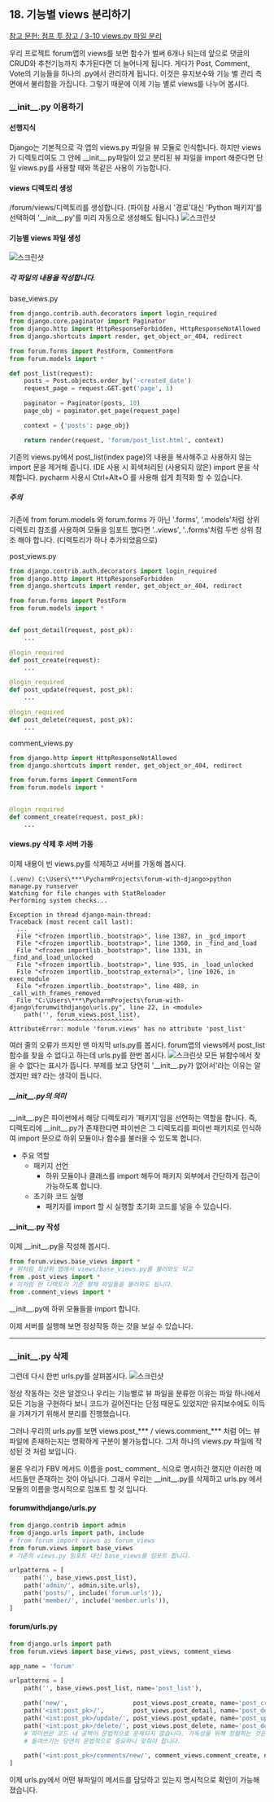 ## 18. 기능별 views 분리하기

[참고 문헌: 점프 투 장고 / 3-10 views.py 파일 분리](https://wikidocs.net/71657)

우리 프로젝트 forum앱의 views를 보면 함수가 벌써 6개나 되는데 앞으로 댓글의 CRUD와 추천기능까지 추가된다면 더 늘어나게 됩니다. 
게다가 Post, Comment, Vote의 기능들을 하나의 .py에서 관리하게 됩니다. 이것은 유지보수와 기능 별 관리 측면에서 불리함을 가집니다. 그렇기 때문에 이제 기능 별로 views를 나누어 봅시다.

### \_\_init__.py 이용하기
#### 선행지식
Django는 기본적으로 각 앱의 views\.py 파일을 뷰 모듈로 인식합니다.
하지만 views가 디렉토리여도 그 안에 \_\_init__.py파일이 있고 분리된 뷰 파일을 import 해준다면 단일 views.py를 사용할 때와 똑같은 사용이 가능합니다.

#### views 디렉토리 생성
/forum/views/디렉토리를 생성합니다. 
(파이참 사용시 '경로'대신 'Python 패키지'를 선택하여 '\_\_init__.py'를 미리 자동으로 생성해도 됩니다.)
![스크린샷](/statics/18/18_01.png)

#### 기능별 views 파일 생성
![스크린샷](/statics/18/18_02.png)

##### 각 파일의 내용을 작성합니다.
base_views.py
```python
from django.contrib.auth.decorators import login_required
from django.core.paginator import Paginator
from django.http import HttpResponseForbidden, HttpResponseNotAllowed
from django.shortcuts import render, get_object_or_404, redirect

from forum.forms import PostForm, CommentForm
from forum.models import *

def post_list(request):
    posts = Post.objects.order_by('-created_date')
    request_page = request.GET.get('page', 1)

    paginator = Paginator(posts, 10)
    page_obj = paginator.get_page(request_page)

    context = {'posts': page_obj}

    return render(request, 'forum/post_list.html', context)
```
기존의 views.py에서 post_list(index page)의 내용을 복사해주고 사용하지 않는 import 문을 제거해 줍니다. 
IDE 사용 시 회색처리된 (사용되지 않은) import 문을 삭제합니다. pycharm 사용시 Ctrl+Alt+O 를 사용해 쉽게 최적화 할 수 있습니다.

##### 주의
기존에 from forum.models 와 forum.forms 가 아닌 '.forms', '.models'처럼 상위 디렉토리 참조를 사용하여 모듈을 임포트 했다면 '..views', '..forms'처럼 두번 상위 참조 해야 합니다. (디렉토리가 하나 추가되었음으로)

post_views.py
```python
from django.contrib.auth.decorators import login_required
from django.http import HttpResponseForbidden
from django.shortcuts import render, get_object_or_404, redirect

from forum.forms import PostForm
from forum.models import *


def post_detail(request, post_pk):
    ...

@login_required
def post_create(request):
    ...

@login_required
def post_update(request, post_pk):
    ...

@login_required
def post_delete(request, post_pk):
    ...
```

comment_views.py
```python
from django.http import HttpResponseNotAllowed
from django.shortcuts import render, get_object_or_404, redirect

from forum.forms import CommentForm
from forum.models import *


@login_required
def comment_create(request, post_pk):
    ...
```

#### views\.py 삭제 후 서버 가동
이제 내용이 빈 views.py를 삭제하고 서버를 가동해 봅시다.
```
(.venv) C:\Users\***\PycharmProjects\forum-with-django>python manage.py runserver
Watching for file changes with StatReloader
Performing system checks...

Exception in thread django-main-thread:
Traceback (most recent call last):
  ...
  File "<frozen importlib._bootstrap>", line 1387, in _gcd_import
  File "<frozen importlib._bootstrap>", line 1360, in _find_and_load
  File "<frozen importlib._bootstrap>", line 1331, in _find_and_load_unlocked
  File "<frozen importlib._bootstrap>", line 935, in _load_unlocked
  File "<frozen importlib._bootstrap_external>", line 1026, in exec_module
  File "<frozen importlib._bootstrap>", line 488, in _call_with_frames_removed
  File "C:\Users\***\PycharmProjects\forum-with-django\forumwithdjango\urls.py", line 22, in <module>
    path('', forum_views.post_list),
             ^^^^^^^^^^^^^^^^^^^^^
AttributeError: module 'forum.views' has no attribute 'post_list'
```
여러 줄의 오류가 뜨지만 맨 마지막 urls.py를 봅시다. forum앱의 views에서 post_list 함수를 찾을 수 없다고 하는데 urls.py를 한번 봅시다.
![스크린샷](/statics/18/18_03.png)
모든 뷰함수에서 찾을 수 없다는 표시가 뜹니다. 부제를 보고 당연히 '\_\_init__.py가 없어서'라는 이유는 알겠지만 왜? 라는 생각이 듭니다.

##### \_\_init__.py의 의미
\_\_init__.py은 파이썬에서 해당 디렉토리가 '패키지'임을 선언하는 역할을 합니다.
즉, 디렉토리에 \_\_init__.py가 존재한다면 파이썬은 그 디렉토리를 파이썬 패키지로 인식하여 import 문으로 하위 모듈이나 함수를 불러올 수 있도록 합니다.
- 주요 역할
    - 패키지 선언
        - 하위 모듈이나 클래스를 import 해두어 패키지 외부에서 간단하게 접근이 가능하도록 합니다.
    - 초기화 코드 실행
        - 패키지를 import 할 시 실행할 초기화 코드를 넣을 수 있습니다.

#### \_\_init__.py 작성
이제 \_\_init__.py을 작성해 봅시다.
```python
from forum.views.base_views import *
# 위처럼 최상위 앱에서 views/base_views.py를 불러와도 되고
from .post_views import *
# 이처럼 현 디렉토리 기준 형제 파일들을 불러와도 됩니다.
from .comment_views import *
```
\_\_init__.py에 하위 모듈들을 import 합니다.

이제 서버를 실행해 보면 정상작동 하는 것을 보실 수 있습니다.

---

### \_\_init__.py 삭제

그런데 다시 한번 urls.py를 살펴봅시다.
![스크린샷](/statics/18/18_04.png)

정상 작동하는 것은 알겠으나 우리는 기능별로 뷰 파일을 분류한 이유는 파일 하나에서 모든 기능을 구현하다 보니 코드가 길어진다는 단점 때문도 있었지만 유지보수에도 이득을 가져가기 위해서 분리를 진행했습니다.

그러나 우리의 urls\.py를 보면 views.post_*** / views.comment_*** 처럼 어느 뷰 파일에 존재하는지는 명확하게 구분이 불가능합니다. 그저 하나의 views\.py 파일에 작성된 것 처럼 보입니다.

물론 우리가 FBV 메서드 이름을 post_ comment_ 식으로 명시하긴 했지만 이러한 메서드들만 존재하는 것이 아닙니다.
그래서 우리는 \_\_init__.py를 삭제하고 urls\.py 에서 모듈의 이름을 명시적으로 임포트 할 것 입니다.

#### forumwithdjango/urls.py
```python
from django.contrib import admin
from django.urls import path, include
# from forum import views as forum_views
from forum.views import base_views
# 기존의 views.py 임포트 대신 base_views를 임포트 합니다.

urlpatterns = [
    path('', base_views.post_list),
    path('admin/', admin.site.urls),
    path('posts/', include('forum.urls')),
    path('member/', include('member.urls')),
]
```

#### forum/urls.py
```python
from django.urls import path
from forum.views import base_views, post_views, comment_views

app_name = 'forum'

urlpatterns = [
    path('', base_views.post_list, name='post_list'),

    path('new/',                  post_views.post_create, name='post_create'),
    path('<int:post_pk>/',        post_views.post_detail, name='post_detail'),
    path('<int:post_pk>/update/', post_views.post_update, name='post_update'),
    path('<int:post_pk>/delete/', post_views.post_delete, name='post_delete'),
    # 파이썬은 코드 내 공백이 문법적으로 문제되지 않습니다. 가독성을 위해 정렬하는 것은 좋은 방법입니다.
    # 들여쓰기는 당연히 문법적으로 중요하니 맞춰야 합니다.

    path('<int:post_pk>/comments/new/', comment_views.comment_create, name='comment_create'),
]
```

이제 urls.py에서 어떤 뷰파일이 메서드를 담당하고 있는지 명시적으로 확인이 가능해졌습니다.